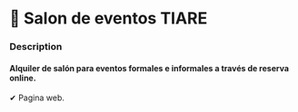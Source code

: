 
# 🪩 Salon de eventos TIARE
### Description 

#### Alquiler de salón para eventos formales e informales a través de reserva online.

✔ Pagina web.
